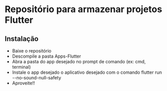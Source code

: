 # Repositório para armazenar projetos Flutter
 
## Instalação
 
* Baixe o repositório
* Descompile a pasta Apps-Flutter
* Abra a pasta do app desejado no prompt de comando (ex: cmd, terminal)
* Instale o app desejado o aplicativo desejado com o comando flutter run --no-sound-null-safety
* Aproveite!!